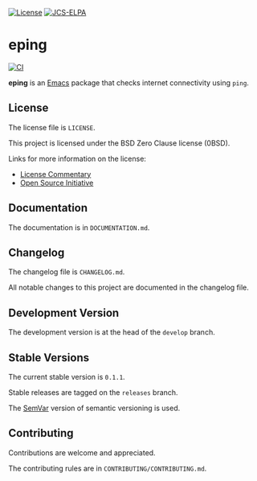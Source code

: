 [![License](https://img.shields.io/badge/License-BSD_0--Clause-green.svg)](https://opensource.org/licenses/0BSD)
[![JCS-ELPA](https://raw.githubusercontent.com/jcs-emacs/jcs-elpa/master/badges/v/origami.svg)](https://jcs-emacs.github.io/jcs-elpa/#/origami)

# eping

[![CI](https://github.com/elp-revive/eping/actions/workflows/test.yml/badge.svg)](https://github.com/elp-revive/eping/actions/workflows/test.yml)

**eping** is an [Emacs][emacs] package that checks internet connectivity using `ping`.

[emacs]: <https://www.gnu.org/software/emacs/>

## License

The license file is `LICENSE`.

This project is licensed under the BSD Zero Clause license (0BSD).

Links for more information on the license:

- [License Commentary][landley]
- [Open Source Initiative][osi]

[landley]: <https://web.archive.org/web/20200909121328/https://landley.net/toybox/license.html>
[osi]: <https://web.archive.org/web/20200923194052/https://opensource.org/licenses/0BSD>

## Documentation

The documentation is in `DOCUMENTATION.md`.

## Changelog

The changelog file is `CHANGELOG.md`.

All notable changes to this project are documented in the changelog file.

## Development Version

The development version is at the head of the `develop` branch.

## Stable Versions

The current stable version is `0.1.1`.

Stable releases are tagged on the `releases` branch.

The [SemVar][semvar] version of semantic versioning is used.

[semvar]: <https://web.archive.org/web/20201009135328/https://semver.org/>

## Contributing

Contributions are welcome and appreciated.

The contributing rules are in `CONTRIBUTING/CONTRIBUTING.md`.
